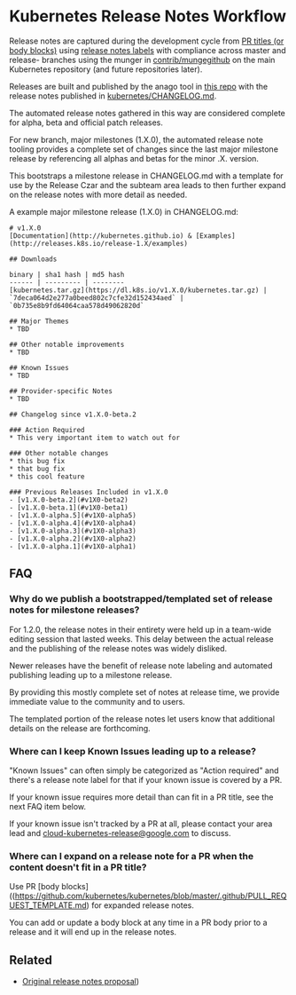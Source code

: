 # Kubernetes Release Notes Workflow

Release notes are captured during the development cycle from [PR titles (or body
blocks)](https://github.com/kubernetes/kubernetes/blob/master/.github/PULL_REQUEST_TEMPLATE.md) using [release notes
labels](https://github.com/kubernetes/kubernetes/blob/master/docs/devel/pull-requests.md#release-notes) with compliance across master and release- branches using the munger in [contrib/mungegithub](https://github.com/kubernetes/contrib/blob/master/mungegithub/README.md#submit-queue)
on the main Kubernetes repository (and future repositories later).

Releases are built and published by the anago tool in [this repo](https://github.com/kubernetes/release) with the release notes published in [kubernetes/CHANGELOG.md](https://github.com/kubernetes/kubernetes/blob/master/CHANGELOG.md).

The automated release notes gathered in this way are considered complete
for alpha, beta and official patch releases.

For new branch, major milestones (1.X.0), the automated release
note tooling provides a complete set of changes since the last major
milestone release by referencing all alphas and betas for the minor .X. version.

This bootstraps a milestone release in CHANGELOG.md with a template for
use by the Release Czar and the subteam area leads to then further expand
on the release notes with more detail as needed.

A example major milestone release (1.X.0) in CHANGELOG.md:

```
# v1.X.0
[Documentation](http://kubernetes.github.io) & [Examples](http://releases.k8s.io/release-1.X/examples)

## Downloads

binary | sha1 hash | md5 hash
------ | --------- | --------
[kubernetes.tar.gz](https://dl.k8s.io/v1.X.0/kubernetes.tar.gz) | `7deca064d2e277a0beed802c7cfe32d152434aed` | `0b735e8b9fd64064caa578d49062820d`

## Major Themes
* TBD

## Other notable improvements
* TBD

## Known Issues
* TBD

## Provider-specific Notes
* TBD

## Changelog since v1.X.0-beta.2

### Action Required
* This very important item to watch out for

### Other notable changes
* this bug fix
* that bug fix
* this cool feature

### Previous Releases Included in v1.X.0
- [v1.X.0-beta.2](#v1X0-beta2)
- [v1.X.0-beta.1](#v1X0-beta1)
- [v1.X.0-alpha.5](#v1X0-alpha5)
- [v1.X.0-alpha.4](#v1X0-alpha4)
- [v1.X.0-alpha.3](#v1X0-alpha3)
- [v1.X.0-alpha.2](#v1X0-alpha2)
- [v1.X.0-alpha.1](#v1X0-alpha1)
```

## FAQ

### Why do we publish a bootstrapped/templated set of release notes for milestone releases?

For 1.2.0, the release notes in their entirety were held up in a team-wide
editing session that lasted weeks.  This delay between the actual release
and the publishing of the release notes was widely disliked.

Newer releases have the benefit of release note labeling and automated
publishing leading up to a milestone release.

By providing this mostly complete set of notes at release time, we
provide immediate value to the community and to users.

The templated portion of the release notes let users know that additional
details on the release are forthcoming.


### Where can I keep Known Issues leading up to a release?

"Known Issues" can often simply be categorized as "Action required"
and there's a release note label for that if your known issue is covered
by a PR.

If your known issue requires more detail than can fit in a PR title, see the 
next FAQ item below.

If your known issue isn't tracked by a PR at all, please contact your area lead and cloud-kubernetes-release@google.com to discuss.

### Where can I expand on a release note for a PR when the content doesn't fit in a PR title?

Use PR [body blocks]((https://github.com/kubernetes/kubernetes/blob/master/.github/PULL_REQUEST_TEMPLATE.md) for expanded release notes.

You can add or update a body block at any time in a PR body prior to a
release and it will end up in the release notes.


## Related

* [Original release notes proposal](https://github.com/kubernetes/kubernetes/blob/master/docs/proposals/release-notes.md))
